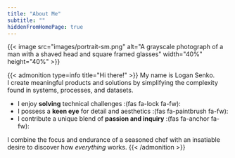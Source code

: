 ```yaml
---
title: "About Me"
subtitle: ""
hiddenFromHomePage: true
---
```

{{< image src="images/portrait-sm.png" alt="A grayscale photograph of a man with a shaved head and square framed glasses" width="40%" height="40%" >}}

{{< admonition type=info title="Hi there!" >}}
My name is Logan Senko.<br>
I create meaningful products and solutions by simplifying the complexity found in systems, processes, and datasets.
* I enjoy **solving** technical challenges :(fas fa-lock fa-fw):
* I possess a **keen eye** for detail and aesthetics :(fas fa-paintbrush fa-fw):
* I contribute a unique blend of **passion and inquiry** :(fas fa-anchor fa-fw):

I combine the focus and endurance of a seasoned chef with an insatiable desire to discover how *everything* works.
{{< /admonition >}}
